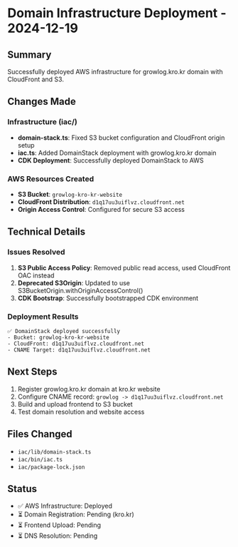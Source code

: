# Domain Infrastructure Deployment - 2024-12-19

## Summary
Successfully deployed AWS infrastructure for growlog.kro.kr domain with CloudFront and S3.

## Changes Made

### Infrastructure (iac/)
- **domain-stack.ts**: Fixed S3 bucket configuration and CloudFront origin setup
- **iac.ts**: Added DomainStack deployment with growlog.kro.kr domain
- **CDK Deployment**: Successfully deployed DomainStack to AWS

### AWS Resources Created
- **S3 Bucket**: `growlog-kro-kr-website`
- **CloudFront Distribution**: `d1q17uu3uiflvz.cloudfront.net`
- **Origin Access Control**: Configured for secure S3 access

## Technical Details

### Issues Resolved
1. **S3 Public Access Policy**: Removed public read access, used CloudFront OAC instead
2. **Deprecated S3Origin**: Updated to use S3BucketOrigin.withOriginAccessControl()
3. **CDK Bootstrap**: Successfully bootstrapped CDK environment

### Deployment Results
```
✅ DomainStack deployed successfully
- Bucket: growlog-kro-kr-website
- CloudFront: d1q17uu3uiflvz.cloudfront.net
- CNAME Target: d1q17uu3uiflvz.cloudfront.net
```

## Next Steps
1. Register growlog.kro.kr domain at kro.kr website
2. Configure CNAME record: `growlog -> d1q17uu3uiflvz.cloudfront.net`
3. Build and upload frontend to S3 bucket
4. Test domain resolution and website access

## Files Changed
- `iac/lib/domain-stack.ts`
- `iac/bin/iac.ts`
- `iac/package-lock.json`

## Status
- ✅ AWS Infrastructure: Deployed
- ⏳ Domain Registration: Pending (kro.kr)
- ⏳ Frontend Upload: Pending
- ⏳ DNS Resolution: Pending